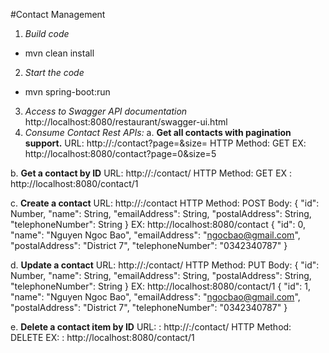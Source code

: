 #Contact Management

1.	*Build code*
-	mvn clean install
2.	*Start the code*
-	mvn spring-boot:run
3.	*Access to Swagger API documentation*
http://localhost:8080/restaurant/swagger-ui.html
4.	*Consume Contact Rest APIs:*
a.	**Get all contacts with pagination support.**
URL: http://<ip>:<port>/contact?page=<page number>&size=<page size>
HTTP Method: GET
EX: http://localhost:8080/contact?page=0&size=5

b.	**Get a contact by ID**
URL: http://<ip>:<port>/contact/<contact id>
HTTP Method: GET
EX : http://localhost:8080/contact/1

c.	**Create a contact**
URL: http://<ip>:<port>/contact
HTTP Method: POST
Body:
{
  "id": Number,
  "name": String,
  "emailAddress": String,
  "postalAddress": String,
  "telephoneNumber": String
}
EX: http://localhost:8080/contact
{
  "id": 0,
  "name": "Nguyen Ngoc Bao",
  "emailAddress": "ngocbao@gmail.com",
  "postalAddress": "District 7",
  "telephoneNumber": "0342340787"
}

d.	**Update a contact**
URL: http://<ip>:<port>/contact/<contact id>
HTTP Method: PUT
Body:
{
  "id": Number,
  "name": String,
  "emailAddress": String,
  "postalAddress": String,
  "telephoneNumber": String
}
EX: http://localhost:8080/contact/1
{
  "id": 1,
  "name": "Nguyen Ngoc Bao",
  "emailAddress": "ngocbao@gmail.com",
  "postalAddress": "District 7",
  "telephoneNumber": "0342340787"
}

e.	**Delete a contact item by ID**
URL: : http://<ip>:<port>/contact/<contact id>
HTTP Method: DELETE
EX: : http://localhost:8080/contact/1


 
